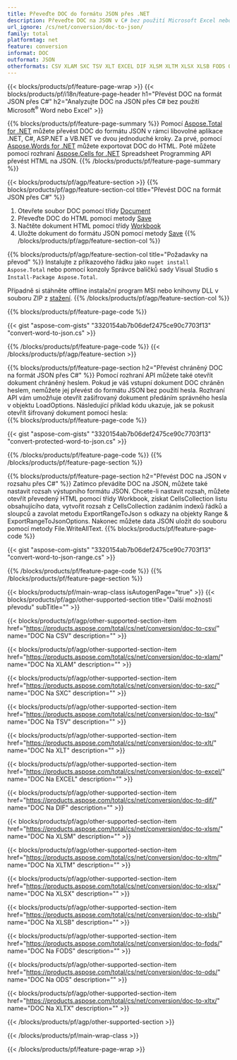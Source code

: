 ```yaml
---
title: Převeďte DOC do formátu JSON přes .NET
description: Převeďte DOC na JSON v C# bez použití Microsoft Excel nebo Adobe Reader
url_ignore: /cs/net/conversion/doc-to-json/
family: total
platformtag: net
feature: conversion
informat: DOC
outformat: JSON
otherformats: CSV XLAM SXC TSV XLT EXCEL DIF XLSM XLTM XLSX XLSB FODS ODS XLTX
---
```

{{< blocks/products/pf/feature-page-wrap >}}
{{< blocks/products/pf/i18n/feature-page-header h1="Převést DOC na formát JSON přes C#" h2="Analyzujte DOC na JSON přes C# bez použití Microsoft<sup>&reg;</sup> Word nebo Excel" >}}

{{% blocks/products/pf/feature-page-summary %}}
Pomocí [Aspose.Total for .NET](https://products.aspose.com/total/net/) můžete převést DOC do formátu JSON v rámci libovolné aplikace .NET, C#, ASP.NET a VB.NET ve dvou jednoduché kroky. Za prvé, pomocí [Aspose.Words for .NET](https://products.aspose.com/words/net/) můžete exportovat DOC do HTML. Poté můžete pomocí rozhraní [Aspose.Cells for .NET](https://products.aspose.com/cells/net/) Spreadsheet Programming API převést HTML na JSON.
{{% /blocks/products/pf/feature-page-summary  %}}

{{< blocks/products/pf/agp/feature-section >}}
{{% blocks/products/pf/agp/feature-section-col title="Převést DOC na formát JSON přes C#" %}}
1. Otevřete soubor DOC pomocí třídy [Document](https://reference.aspose.com/words/net/aspose.words/document)
2. Převeďte DOC do HTML pomocí metody [Save](https://reference.aspose.com/words/net/aspose.words.document/save/methods/4)
3. Načtěte dokument HTML pomocí třídy [Workbook](https://reference.aspose.com/cells/net/aspose.cells/workbook)
4. Uložte dokument do formátu JSON pomocí metody [Save](https://reference.aspose.com/cells/net/aspose.cells.workbook/save/methods/4)
{{% /blocks/products/pf/agp/feature-section-col %}}

{{% blocks/products/pf/agp/feature-section-col title="Požadavky na převod" %}}
Instalujte z příkazového řádku jako ```nuget install Aspose.Total``` nebo pomocí konzoly Správce balíčků sady Visual Studio s ```Install-Package Aspose.Total```.

Případně si stáhněte offline instalační program MSI nebo knihovny DLL v souboru ZIP z [stažení](https://downloads.aspose.com/total/net).
{{% /blocks/products/pf/agp/feature-section-col %}}

{{% blocks/products/pf/feature-page-code %}}

{{< gist "aspose-com-gists" "3320154ab7b06def2475ce90c7703f13" "convert-word-to-json.cs" >}}


{{% /blocks/products/pf/feature-page-code %}}
{{< /blocks/products/pf/agp/feature-section >}}

{{% blocks/products/pf/feature-page-section  h2="Převést chráněný DOC na formát JSON přes C#" %}}
Pomocí rozhraní API můžete také otevřít dokument chráněný heslem. Pokud je váš vstupní dokument DOC chráněn heslem, nemůžete jej převést do formátu JSON bez použití hesla. Rozhraní API vám umožňuje otevřít zašifrovaný dokument předáním správného hesla v objektu LoadOptions. Následující příklad kódu ukazuje, jak se pokusit otevřít šifrovaný dokument pomocí hesla:  
{{% blocks/products/pf/feature-page-code %}}

{{< gist "aspose-com-gists" "3320154ab7b06def2475ce90c7703f13" "convert-protected-word-to-json.cs" >}}

{{% /blocks/products/pf/feature-page-code  %}}
{{% /blocks/products/pf/feature-page-section %}}

{{% blocks/products/pf/feature-page-section  h2="Převést DOC na JSON v rozsahu přes C#" %}}
Zatímco převádíte DOC na JSON, můžete také nastavit rozsah výstupního formátu JSON. Chcete-li nastavit rozsah, můžete otevřít převedený HTML pomocí třídy Workbook, získat CellsCollection listu obsahujícího data, vytvořit rozsah z CellsCollection zadáním indexů řádků a sloupců a zavolat metodu ExportRangeToJson s odkazy na objekty Range & ExportRangeToJsonOptions. Nakonec můžete data JSON uložit do souboru pomocí metody File.WriteAllText. 
{{% blocks/products/pf/feature-page-code %}}

{{< gist "aspose-com-gists" "3320154ab7b06def2475ce90c7703f13" "convert-word-to-json-range.cs" >}}

{{% /blocks/products/pf/feature-page-code  %}}
{{% /blocks/products/pf/feature-page-section %}}

{{< blocks/products/pf/main-wrap-class isAutogenPage="true" >}}
{{< blocks/products/pf/agp/other-supported-section title="Další možnosti převodu" subTitle="" >}}

{{< blocks/products/pf/agp/other-supported-section-item href="https://products.aspose.com/total/cs/net/conversion/doc-to-csv/" name="DOC Na CSV" description="" >}}

{{< blocks/products/pf/agp/other-supported-section-item href="https://products.aspose.com/total/cs/net/conversion/doc-to-xlam/" name="DOC Na XLAM" description="" >}}

{{< blocks/products/pf/agp/other-supported-section-item href="https://products.aspose.com/total/cs/net/conversion/doc-to-sxc/" name="DOC Na SXC" description="" >}}

{{< blocks/products/pf/agp/other-supported-section-item href="https://products.aspose.com/total/cs/net/conversion/doc-to-tsv/" name="DOC Na TSV" description="" >}}

{{< blocks/products/pf/agp/other-supported-section-item href="https://products.aspose.com/total/cs/net/conversion/doc-to-xlt/" name="DOC Na XLT" description="" >}}

{{< blocks/products/pf/agp/other-supported-section-item href="https://products.aspose.com/total/cs/net/conversion/doc-to-excel/" name="DOC Na EXCEL" description="" >}}

{{< blocks/products/pf/agp/other-supported-section-item href="https://products.aspose.com/total/cs/net/conversion/doc-to-dif/" name="DOC Na DIF" description="" >}}

{{< blocks/products/pf/agp/other-supported-section-item href="https://products.aspose.com/total/cs/net/conversion/doc-to-xlsm/" name="DOC Na XLSM" description="" >}}

{{< blocks/products/pf/agp/other-supported-section-item href="https://products.aspose.com/total/cs/net/conversion/doc-to-xltm/" name="DOC Na XLTM" description="" >}}

{{< blocks/products/pf/agp/other-supported-section-item href="https://products.aspose.com/total/cs/net/conversion/doc-to-xlsx/" name="DOC Na XLSX" description="" >}}

{{< blocks/products/pf/agp/other-supported-section-item href="https://products.aspose.com/total/cs/net/conversion/doc-to-xlsb/" name="DOC Na XLSB" description="" >}}

{{< blocks/products/pf/agp/other-supported-section-item href="https://products.aspose.com/total/cs/net/conversion/doc-to-fods/" name="DOC Na FODS" description="" >}}

{{< blocks/products/pf/agp/other-supported-section-item href="https://products.aspose.com/total/cs/net/conversion/doc-to-ods/" name="DOC Na ODS" description="" >}}

{{< blocks/products/pf/agp/other-supported-section-item href="https://products.aspose.com/total/cs/net/conversion/doc-to-xltx/" name="DOC Na XLTX" description="" >}}



{{< /blocks/products/pf/agp/other-supported-section >}}

{{< /blocks/products/pf/main-wrap-class >}}

{{< /blocks/products/pf/feature-page-wrap >}}